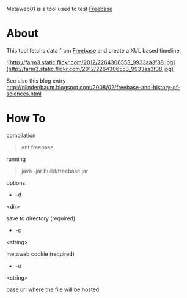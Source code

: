 Metaweb01 is a tool used to test [Freebase](http://www.freebase.com)

# About #
This tool fetchs data from [Freebase](http://www.freebase.com) and create a XUL based timeline.

![http://farm3.static.flickr.com/2012/2264306553_9933aa3f38.jpg](http://farm3.static.flickr.com/2012/2264306553_9933aa3f38.jpg)

See also this blog entry http://plindenbaum.blogspot.com/2008/02/freebase-and-history-of-sciences.html

# How To #
compilation

> ant freebase

running

> java -jar build/freebase.jar

options:

  * -d 

&lt;dir&gt;

 save to directory (required)
  * -c 

&lt;string&gt;

 metaweb cookie (required)
  * -u 

&lt;string&gt;

 base url where the file will be hosted
